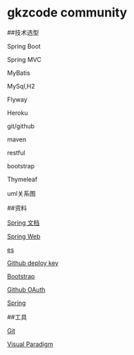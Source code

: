 # gkzcode community

##技术选型

Spring Boot

Spring MVC

MyBatis

MySql,H2

Flyway

Heroku

git/github

maven

restful

bootstrap

Thymeleaf

uml关系图

##资料

[Spring 文档](https://spring.io/guides)

[Spring Web](https://spring.io/guides/gs/serving-web-content/)

[es](https://elasticsearch.cn/explore)

[Github deploy key](https://developer.github.com/v3/guides/managing-deploy-keys/#deploy-keys)

[Bootstrap](https://v3.bootstrap.com/getting-started/)

[Github OAuth](https://developer.github.com/apps/building-oauth-apps/authorizing-oauth-apps/)

[Spring](https://docs.spring.io/spring-boot/docs/2.0.0.RC1/reference/htmlsingle/#boot-features-embedded-database-support)

##工具

[Git](https://git-scm.com/download)

[Visual Paradigm](https://www.visual-paradigm.com)
